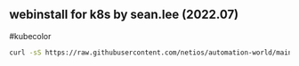 ## webinstall for k8s by sean.lee (2022.07)  

#kubecolor  

```bash
curl -sS https://raw.githubusercontent.com/netios/automation-world/main/k8s/kubecolor_install.sh | bash
```
